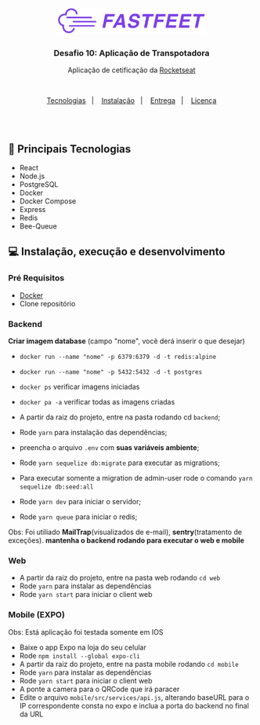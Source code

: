 <h1 align="center">
  <img alt="Fastfeet" title="Fastfeet" src="https://github.com/Rocketseat/bootcamp-gostack-desafio-09/blob/master/.github/logo.png" width="300px" />
</h1>

<h3 align="center">
 Desafio 10: Aplicação de Transpotadora 
</h3>

<p align="center"> Aplicação de cetificação da <a href="https://rocketseat.com.br/">Rocketseat</a></p> 
<br/>

<p align="center">
  <a href="#tecnologias">Tecnologias</a>&nbsp;&nbsp;&nbsp;|&nbsp;&nbsp;&nbsp;
  <a href="#-instalação-execução-e-desenvolvimento">Instalação</a>&nbsp;&nbsp;&nbsp;|&nbsp;&nbsp;&nbsp;
  <a href="#-entrega">Entrega</a>&nbsp;&nbsp;&nbsp;|&nbsp;&nbsp;&nbsp;
  <a href="#memo-licença">Licença</a>
</p>
<br/>
<br/>

## 🚀 Principais Tecnologias
- React
- Node.js
- PostgreSQL
- Docker
- Docker Compose
- Express
- Redis
- Bee-Queue

## 💻 Instalação, execução e desenvolvimento

### Pré Requisitos
- <a href='https://www.docker.com/'>Docker</a>
- Clone repositório

### Backend  
 <strong>Criar imagem database</strong> (campo "nome", você derá inserir o que desejar)
 - `docker run --name "nome" -p 6379:6379 -d -t redis:alpine` 
 - `docker run --name "nome" -p 5432:5432 -d -t postgres` 
 - `docker ps` verificar imagens iniciadas
 - `docker pa -a` verificar todas as imagens criadas 

- A partir da raiz do projeto, entre na pasta rodando cd `backend`;
- Rode `yarn` para instalação das dependências;
- preencha o arquivo `.env` com <strong>suas variáveis ambiente</strong>;
- Rode `yarn sequelize db:migrate` para executar as migrations;
- Para executar somente a migration de admin-user rode o comando `yarn sequelize db:seed:all`
- Rode `yarn dev` para iniciar o servidor;
- Rode `yarn queue` para iniciar o redis;

Obs: Foi utiliado <strong>MailTrap</strong>(visualizados de e-mail), <strong>sentry</strong>(tratamento de exceções).
<strong>mantenha o backend rodando para executar o web e mobile</strong>

### Web
- A partir da raiz do projeto, entre na pasta web rodando `cd web`
- Rode `yarn` para instalar as dependências
- Rode `yarn start` para iniciar o client web


### Mobile (EXPO)
  Obs: Está aplicação foi testada somente em IOS
  
- Baixe o app Expo na loja do seu celular
- Rode `npm install --global expo-cli`
- A partir da raiz do projeto, entre na pasta mobile rodando `cd mobile`
- Rode `yarn` para instalar as dependências
- Rode `yarn start` para iniciar o client web
- A ponte a camera para o QRCode que irá paracer
- Edite o arquivo `mobile/src/services/api.js`, alterando baseURL para o IP correspondente consta no expo e inclua a porta do backend no final da URL

